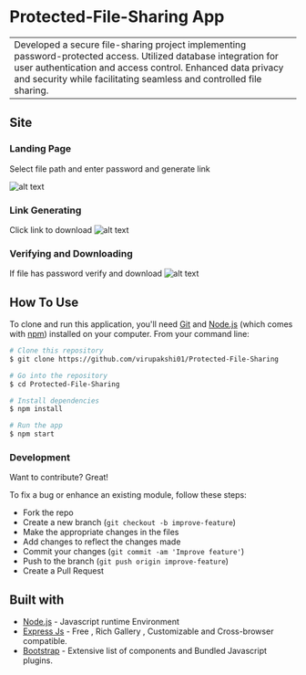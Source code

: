 



# Protected-File-Sharing App
<table>
<tr>
<td>
  Developed a secure file-sharing project implementing password-protected access. Utilized database integration for user authentication and access control. Enhanced data privacy and security while facilitating seamless and controlled file sharing.
</td>
</tr>
</table>



## Site

### Landing Page
Select file path and enter password and generate link

![alt text](https://github.com/[virupakshi01]/[Protected-File-Sharing]/blob/[main]/1.jpg?raw=true)


### Link Generating
Click link to download 
![alt text](https://github.com/[virupakshi01]/[Protected-File-Sharing]/blob/[main]/2.jpg?raw=true)

### Verifying and Downloading
If file has password verify and download
![alt text](https://github.com/[virupakshi01]/[Protected-File-Sharing]/blob/[main]/3.jpg?raw=true)


## How To Use

To clone and run this application, you'll need [Git](https://git-scm.com) and [Node.js](https://nodejs.org/en/download/) (which comes with [npm](http://npmjs.com)) installed on your computer. From your command line:

```bash
# Clone this repository
$ git clone https://github.com/virupakshi01/Protected-File-Sharing

# Go into the repository
$ cd Protected-File-Sharing

# Install dependencies
$ npm install

# Run the app
$ npm start
```


### Development
Want to contribute? Great!

To fix a bug or enhance an existing module, follow these steps:

- Fork the repo
- Create a new branch (`git checkout -b improve-feature`)
- Make the appropriate changes in the files
- Add changes to reflect the changes made
- Commit your changes (`git commit -am 'Improve feature'`)
- Push to the branch (`git push origin improve-feature`)
- Create a Pull Request 



## Built with 

- [Node.js](http://www.nodejs.com) - Javascript runtime Environment
- [Express Js](https://Expressjs.com) - Free , Rich Gallery , Customizable and Cross-browser compatible.
- [Bootstrap](http://getbootstrap.com/) - Extensive list of components and  Bundled Javascript plugins.






